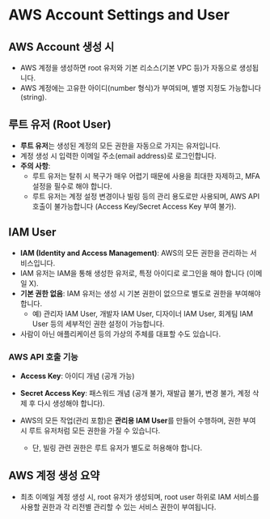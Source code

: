 # AWS Account Settings and User

## AWS Account 생성 시

- AWS 계정을 생성하면 root 유저와 기본 리소스(기본 VPC 등)가 자동으로 생성됩니다.
- AWS 계정에는 고유한 아이디(number 형식)가 부여되며, 별명 지정도 가능합니다 (string).

## 루트 유저 (Root User)

- **루트 유저**는 생성된 계정의 모든 권한을 자동으로 가지는 유저입니다.
- 계정 생성 시 입력한 이메일 주소(email address)로 로그인합니다.
- **주의 사항**:
  - 루트 유저는 탈취 시 복구가 매우 어렵기 때문에 사용을 최대한 자제하고, MFA 설정을 필수로 해야 합니다.
  - 루트 유저는 계정 설정 변경이나 빌링 등의 관리 용도로만 사용되며, AWS API 호출이 불가능합니다 (Access Key/Secret Access Key 부여 불가).

## IAM User

- **IAM (Identity and Access Management)**: AWS의 모든 권한을 관리하는 서비스입니다.
- IAM 유저는 IAM을 통해 생성한 유저로, 특정 아이디로 로그인을 해야 합니다 (이메일 X).
- **기본 권한 없음**: IAM 유저는 생성 시 기본 권한이 없으므로 별도로 권한을 부여해야 합니다.
  - 예) 관리자 IAM User, 개발자 IAM User, 디자이너 IAM User, 회계팀 IAM User 등의 세부적인 권한 설정이 가능합니다.
- 사람이 아닌 애플리케이션 등의 가상의 주체를 대표할 수도 있습니다.

### AWS API 호출 기능

- **Access Key**: 아이디 개념 (공개 가능)
- **Secret Access Key**: 패스워드 개념 (공개 불가, 재발급 불가, 변경 불가, 계정 삭제 후 다시 생성해야 합니다).

- AWS의 모든 작업(관리 포함)은 **관리용 IAM User**를 만들어 수행하며, 권한 부여 시 루트 유저처럼 모든 권한을 가질 수 있습니다.
  - 단, 빌링 관련 권한은 루트 유저가 별도로 허용해야 합니다.

## AWS 계정 생성 요약

- 최초 이메일 계정 생성 시, root 유저가 생성되며, root user 하위로 IAM 서비스를 사용할 권한과 각 리전별 관리할 수 있는 서비스 권한이 부여됩니다.
